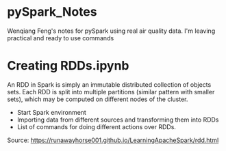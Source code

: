 # pySpark_Notes
Wenqiang Feng's notes for pySpark using real air quality data. I'm leaving practical and ready to use commands

# Creating RDDs.ipynb
An RDD in Spark is simply an immutable distributed collection of objects sets. Each RDD is split into multiple partitions (similar pattern with smaller sets), which may be computed on different nodes of the cluster.

* Start Spark environment
* Importing data from different sources and transforming them into RDDs
* List of commands for doing different actions over RDDs. 

Source: https://runawayhorse001.github.io/LearningApacheSpark/rdd.html
